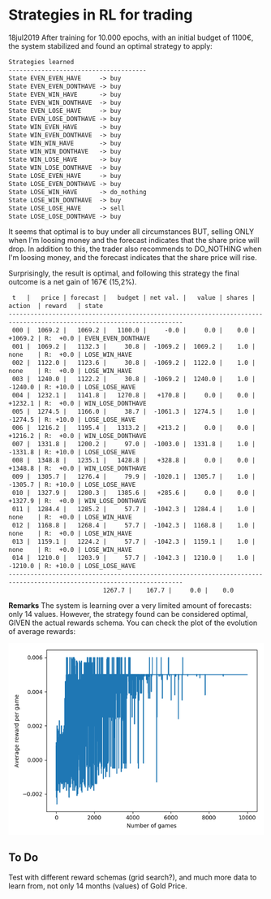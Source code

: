 # Strategies in RL for trading

18jul2019
After training for 10.000 epochs, with an initial budget of 1100€, the system stabilized and found an optimal strategy to apply:

	Strategies learned
	--------------------------------------
	State EVEN_EVEN_HAVE     -> buy        
	State EVEN_EVEN_DONTHAVE -> buy        
	State EVEN_WIN_HAVE      -> buy        
	State EVEN_WIN_DONTHAVE  -> buy        
	State EVEN_LOSE_HAVE     -> buy        
	State EVEN_LOSE_DONTHAVE -> buy        
	State WIN_EVEN_HAVE      -> buy        
	State WIN_EVEN_DONTHAVE  -> buy        
	State WIN_WIN_HAVE       -> buy        
	State WIN_WIN_DONTHAVE   -> buy        
	State WIN_LOSE_HAVE      -> buy        
	State WIN_LOSE_DONTHAVE  -> buy        
	State LOSE_EVEN_HAVE     -> buy        
	State LOSE_EVEN_DONTHAVE -> buy        
	State LOSE_WIN_HAVE      -> do_nothing 
	State LOSE_WIN_DONTHAVE  -> buy        
	State LOSE_LOSE_HAVE     -> sell       
	State LOSE_LOSE_DONTHAVE -> buy        

It seems that optimal is to buy under all circumstances BUT, selling ONLY when I'm loosing money and the forecast indicates that the share price will drop. In addition to this, the trader also recommends to DO_NOTHING when I'm loosing money, and the forecast indicates that the share price will rise.

Surprisingly, the result is optimal, and following this strategy the final outcome is a net gain of 167€ (15,2%).


	 t   |   price | forecast |   budget | net val. |   value | shares | action  | reward   | state               
	----------------------------------------------------------------------------------------------------------------------
	 000 |  1069.2 |   1069.2 |   1100.0 |     -0.0 |     0.0 |    0.0 | +1069.2 | R:  +0.0 | EVEN_EVEN_DONTHAVE
	 001 |  1069.2 |   1132.3 |     30.8 |  -1069.2 |  1069.2 |    1.0 | none    | R:  +0.0 | LOSE_WIN_HAVE
	 002 |  1122.0 |   1123.6 |     30.8 |  -1069.2 |  1122.0 |    1.0 | none    | R:  +0.0 | LOSE_WIN_HAVE
	 003 |  1240.0 |   1122.2 |     30.8 |  -1069.2 |  1240.0 |    1.0 | -1240.0 | R: +10.0 | LOSE_LOSE_HAVE
	 004 |  1232.1 |   1141.8 |   1270.8 |   +170.8 |     0.0 |    0.0 | +1232.1 | R:  +0.0 | WIN_LOSE_DONTHAVE
	 005 |  1274.5 |   1166.0 |     38.7 |  -1061.3 |  1274.5 |    1.0 | -1274.5 | R: +10.0 | LOSE_LOSE_HAVE
	 006 |  1216.2 |   1195.4 |   1313.2 |   +213.2 |     0.0 |    0.0 | +1216.2 | R:  +0.0 | WIN_LOSE_DONTHAVE
	 007 |  1331.8 |   1200.2 |     97.0 |  -1003.0 |  1331.8 |    1.0 | -1331.8 | R: +10.0 | LOSE_LOSE_HAVE
	 008 |  1348.8 |   1235.1 |   1428.8 |   +328.8 |     0.0 |    0.0 | +1348.8 | R:  +0.0 | WIN_LOSE_DONTHAVE
	 009 |  1305.7 |   1276.4 |     79.9 |  -1020.1 |  1305.7 |    1.0 | -1305.7 | R: +10.0 | LOSE_LOSE_HAVE
	 010 |  1327.9 |   1280.3 |   1385.6 |   +285.6 |     0.0 |    0.0 | +1327.9 | R:  +0.0 | WIN_LOSE_DONTHAVE
	 011 |  1284.4 |   1285.2 |     57.7 |  -1042.3 |  1284.4 |    1.0 | none    | R:  +0.0 | LOSE_WIN_HAVE
	 012 |  1168.8 |   1268.4 |     57.7 |  -1042.3 |  1168.8 |    1.0 | none    | R:  +0.0 | LOSE_WIN_HAVE
	 013 |  1159.1 |   1224.2 |     57.7 |  -1042.3 |  1159.1 |    1.0 | none    | R:  +0.0 | LOSE_WIN_HAVE
	 014 |  1210.0 |   1203.9 |     57.7 |  -1042.3 |  1210.0 |    1.0 | -1210.0 | R: +10.0 | LOSE_LOSE_HAVE
	----------------------------------------------------------------------------------------------------------------------
                              1267.7 |    167.7 |     0.0 |    0.0                              
                              
**Remarks** The system is learning over a very limited amount of forecasts: only 14 values. However, the strategy found can be considered optimal, GIVEN the actual rewards schema. You can check the plot of the evolution of average rewards:

![](reward_after_10000epochs.png)

## To Do

Test with different reward schemas (grid search?), and much more data to learn from, not only 14 months (values) of Gold Price.
